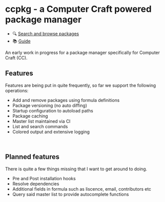 # ccpkg - a Computer Craft powered package manager

* 🔍 [Search and browse packages](https://ccpkg.brawcode.com)
* 📚 [Guide](https://ccpkg.brawcode.com/guide)

An early work in progress for a package manager specifically for Computer Craft (CC).

## Features
Features are being put in quite frequently, so far we support the following operations:

* Add and remove packages using formula definitions
* Package versioning (no auto diffing)
* Startup configuration to autoload paths
* Package caching
* Master list maintained via CI
* List and search commands
* Colored output and extensive logging

&nbsp;


## Planned features

There is quite a few things missing that I want to get around to doing.

* Pre and Post installation hooks
* Resolve dependencies
* Additional fields in formula such as liscence, email, contributors etc
* Query said master list to provide autocomplete functions 
